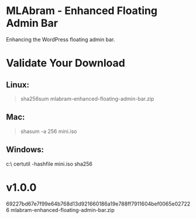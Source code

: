 # MLAbram - Enhanced Floating Admin Bar
Enhancing the WordPress floating admin bar.


# Validate Your Download

## Linux:
> sha256sum mlabram-enhanced-floating-admin-bar.zip

## Mac:
> shasum -a 256 mini.iso

## Windows:
c:\ certutil -hashfile mini.iso sha256

# v1.0.0
69227bd67e7f99e64b768d13d921660186a19e788ff7911604bef0065e027226 mlabram-enhanced-floating-admin-bar.zip
